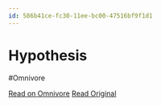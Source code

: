 ```yaml
---
id: 586b41ce-fc30-11ee-bc00-47516bf9f1d1
---
```


# Hypothesis
#Omnivore

[Read on Omnivore](https://omnivore.app/me/hypothesis-18ee89bc5db)
[Read Original](https://hypothes.is/a/K3CO_vwrEe6Xjg-ld9YK1A)

